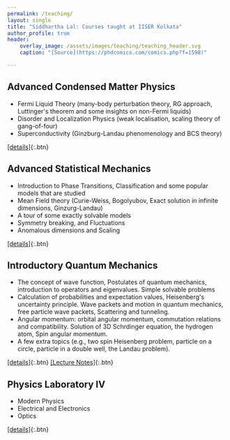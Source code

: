 ```yaml
---
permalink: /teaching/
layout: single
title: "Siddhartha Lal: Courses taught at IISER Kolkata"
author_profile: true
header:
    overlay_image: /assets/images/teaching/teaching_header.svg
    caption: "[Source](https://phdcomics.com/comics.php?f=1598)"

---
```


## Advanced Condensed Matter Physics 
- Fermi Liquid Theory (many-body perturbation theory, RG approach, Luttinger's theorem and some insights on non-Fermi liquids)
- Disorder and Localization Physics (weak localisation, scaling theory of gang-of-four)
- Superconductivity (Ginzburg-Landau phenomenology and BCS theory)

[[details]](https://www.iiserkol.ac.in/teaching-plan/course/2022/Autumn/PH5103/){:.btn}

## Advanced Statistical Mechanics 
- Introduction to Phase Transitions, Classification and some popular models that are studied
- Mean Field theory (Curie-Weiss, Bogolyubov, Exact solution in infinite dimensions, Ginzurg-Landau)
- A tour of some exactly solvable models
- Symmetry breaking, and Fluctuations
- Anomalous dimensions and Scaling

[[details]](https://www.iiserkol.ac.in/teaching-plan/course/2022/Spring/PH4202/){:.btn}

## Introductory Quantum Mechanics 
- The concept of wave function, Postulates of quantum mechanics, introduction to operators and eigenvalues. Simple solvable problems
- Calculation of probabilities and expectation values, Heisenberg's uncertainty principle. Wave packets and motion in quantum mechanics, free particle wave packets, Scattering and tunneling.
- Angular momentum: orbital angular momentum, commutation relations and compatibility. Solution of 3D Schrdinger equation, the hydrogen atom, Spin angular momentum.
- A few extra topics (e.g., two spin Heisenberg problem, particle on a circle, particle in a double well, the Landau problem).

[[details]](https://www.iiserkol.ac.in/teaching-plan/course/2023/Spring/PH2201/){:.btn} [[Lecture Notes]](/assets/pdfs/QMLectures.pdf){:.btn}

## Physics Laboratory IV 
- Modern Physics
- Electrical and Electronics
- Optics

[[details]](https://www.iiserkol.ac.in/teaching-plan/course/2023/Spring/PH2203/){:.btn}
